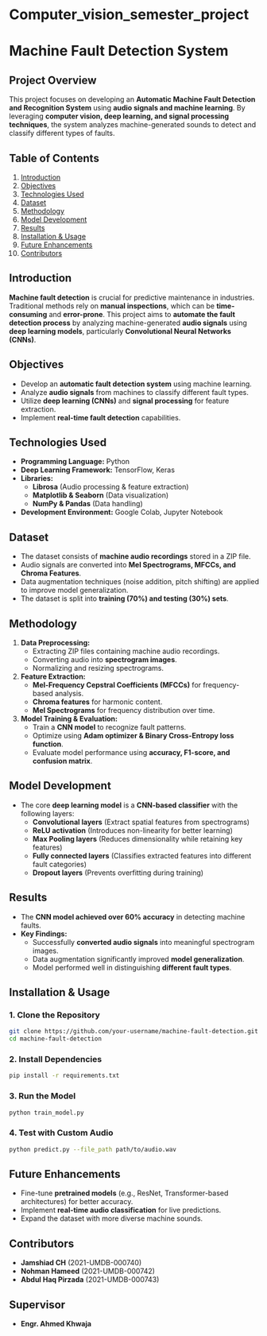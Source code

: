 # Computer_vision_semester_project
# **Machine Fault Detection System**

## **Project Overview**
This project focuses on developing an **Automatic Machine Fault Detection and Recognition System** using **audio signals and machine learning**. By leveraging **computer vision, deep learning, and signal processing techniques**, the system analyzes machine-generated sounds to detect and classify different types of faults.

## **Table of Contents**
1. [Introduction](#introduction)
2. [Objectives](#objectives)
3. [Technologies Used](#technologies-used)
4. [Dataset](#dataset)
5. [Methodology](#methodology)
6. [Model Development](#model-development)
7. [Results](#results)
8. [Installation & Usage](#installation--usage)
9. [Future Enhancements](#future-enhancements)
10. [Contributors](#contributors)

## **Introduction**
**Machine fault detection** is crucial for predictive maintenance in industries. Traditional methods rely on **manual inspections**, which can be **time-consuming** and **error-prone**. This project aims to **automate the fault detection process** by analyzing machine-generated **audio signals** using **deep learning models**, particularly **Convolutional Neural Networks (CNNs)**.

## **Objectives**
- Develop an **automatic fault detection system** using machine learning.
- Analyze **audio signals** from machines to classify different fault types.
- Utilize **deep learning (CNNs)** and **signal processing** for feature extraction.
- Implement **real-time fault detection** capabilities.

## **Technologies Used**
- **Programming Language:** Python
- **Deep Learning Framework:** TensorFlow, Keras
- **Libraries:**
  - **Librosa** (Audio processing & feature extraction)
  - **Matplotlib & Seaborn** (Data visualization)
  - **NumPy & Pandas** (Data handling)
- **Development Environment:** Google Colab, Jupyter Notebook

## **Dataset**
- The dataset consists of **machine audio recordings** stored in a ZIP file.
- Audio signals are converted into **Mel Spectrograms, MFCCs, and Chroma Features**.
- Data augmentation techniques (noise addition, pitch shifting) are applied to improve model generalization.
- The dataset is split into **training (70%) and testing (30%) sets**.

## **Methodology**
1. **Data Preprocessing:**
   - Extracting ZIP files containing machine audio recordings.
   - Converting audio into **spectrogram images**.
   - Normalizing and resizing spectrograms.
2. **Feature Extraction:**
   - **Mel-Frequency Cepstral Coefficients (MFCCs)** for frequency-based analysis.
   - **Chroma features** for harmonic content.
   - **Mel Spectrograms** for frequency distribution over time.
3. **Model Training & Evaluation:**
   - Train a **CNN model** to recognize fault patterns.
   - Optimize using **Adam optimizer & Binary Cross-Entropy loss function**.
   - Evaluate model performance using **accuracy, F1-score, and confusion matrix**.

## **Model Development**
- The core **deep learning model** is a **CNN-based classifier** with the following layers:
  - **Convolutional layers** (Extract spatial features from spectrograms)
  - **ReLU activation** (Introduces non-linearity for better learning)
  - **Max Pooling layers** (Reduces dimensionality while retaining key features)
  - **Fully connected layers** (Classifies extracted features into different fault categories)
  - **Dropout layers** (Prevents overfitting during training)

## **Results**
- The **CNN model achieved over 60% accuracy** in detecting machine faults.
- **Key Findings:**
  - Successfully **converted audio signals** into meaningful spectrogram images.
  - Data augmentation significantly improved **model generalization**.
  - Model performed well in distinguishing **different fault types**.

## **Installation & Usage**
### **1. Clone the Repository**
```bash
git clone https://github.com/your-username/machine-fault-detection.git
cd machine-fault-detection
```
### **2. Install Dependencies**
```bash
pip install -r requirements.txt
```
### **3. Run the Model**
```bash
python train_model.py
```
### **4. Test with Custom Audio**
```bash
python predict.py --file_path path/to/audio.wav
```

## **Future Enhancements**
- Fine-tune **pretrained models** (e.g., ResNet, Transformer-based architectures) for better accuracy.
- Implement **real-time audio classification** for live predictions.
- Expand the dataset with more diverse machine sounds.

## **Contributors**
- **Jamshiad CH** (2021-UMDB-000740)
- **Nohman Hameed** (2021-UMDB-000742)
- **Abdul Haq Pirzada** (2021-UMDB-000743)

## **Supervisor**
- **Engr. Ahmed Khwaja**



